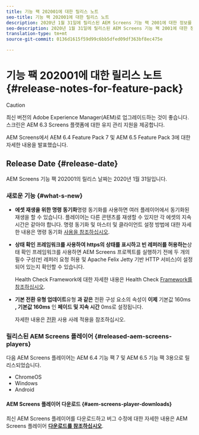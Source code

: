 ```yaml
---
title: 기능 팩 202001에 대한 릴리스 노트
seo-title: 기능 팩 202001에 대한 릴리스 노트
description: 2020년 1월 31일에 릴리스된 AEM Screens 기능 팩 2001에 대한 정보를 보려면 이 페이지를 따르십시오.
seo-description: 2020년 1월 31일에 릴리스된 AEM Screens 기능 팩 2001에 대한 정보를 보려면 이 페이지를 따르십시오.
translation-type: tm+mt
source-git-commit: 0136d1615f59d99c6bb5dfed09df363bf8ec475e

---
```



# 기능 팩 202001에 대한 릴리스 노트{#release-notes-for-feature-pack}

>[!CAUTION]
>
>최신 버전의 Adobe Experience Manager(AEM)로 업그레이드하는 것이 좋습니다. 스크린은 AEM 6.3 Screens 플랫폼에 대한 유지 관리 지원을 제공합니다.

AEM Screens에서 AEM 6.4 Feature Pack 7 및 AEM 6.5 Feature Pack 3에 대한 자세한 내용을 발표했습니다.

## Release Date {#release-date}

AEM Screens 기능 팩 202001의 릴리스 날짜는 2020년 1월 31일입니다.

### 새로운 기능 {#what-s-new}

* **에셋 재생을 위한 명령 동기화**명령 동기화를 사용하면 여러 플레이어에서 동기화된 재생을 할 수 있습니다. 플레이어는 다른 콘텐츠를 재생할 수 있지만 각 에셋의 지속 시간은 같아야 합니다.
명령 동기화 및 마스터 및 클라이언트 설정 방법에 대한 자세한 내용은 명령 동기화 [사용을 참조하십시오](using-command-sync.md).

* **상태 확인 프레임워크를 사용하여 https의 상태를 표시하고 빈 레퍼러를 허용하는**&#x200B;상태 확인 프레임워크를 사용하면 AEM Screens 프로젝트를 실행하기 전에 두 개의 필수 구성(빈 레퍼러 요청 허용 및 Apache Felix Jetty 기반 HTTP 서비스)이 설정되어 있는지 확인할 수 있습니다.

   Health Check Framework에 대한 자세한 내용은 Health Check [Framework를 참조하십시오](/help/user-guide/configuring-screens-introduction.md#health-check-framework).

* **기본 전환 유형 업데이트**&#x200B;유형 **과 같은** 전환 구성 요소의 속성이 **이제** 기본값 160ms **, 기본값 160ms** 인 **페이드 및 지속 시간** 0ms로 설정됩니다.

   자세한 내용은 [전환](/help/user-guide/applying-transitions.md) 사용 사례 적용을 참조하십시오.


### 릴리스된 AEM Screens 플레이어 {#released-aem-screens-players}

다음 AEM Screens 플레이어는 AEM 6.4 기능 팩 7 및 AEM 6.5 기능 팩 3용으로 릴리스되었습니다.

* ChromeOS
* Windows
* Android

#### AEM Screens 플레이어 다운로드 {#aem-screens-player-downloads}

최신 AEM Screens 플레이어를 다운로드하고 버그 수정에 대한 자세한 내용은 AEM Screens 플레이어 [**다운로드를 참조하십시오&#x200B;**](https://download.macromedia.com/screens/).
